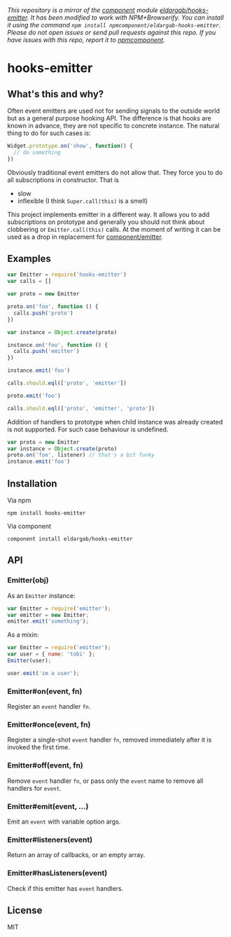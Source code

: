 *This repository is a mirror of the [component](http://component.io) module [eldargab/hooks-emitter](http://github.com/eldargab/hooks-emitter). It has been modified to work with NPM+Browserify. You can install it using the command `npm install npmcomponent/eldargab-hooks-emitter`. Please do not open issues or send pull requests against this repo. If you have issues with this repo, report it to [npmcomponent](https://github.com/airportyh/npmcomponent).*
# hooks-emitter

## What's this and why?

Often event emitters are used not for sending signals to the outside world but
as a general purpose hooking API. The difference is that hooks are
known in advance, they are not specific to concrete instance. The natural
thing to do for such cases is:

```javascript
Widget.prototype.on('show', function() {
  // do something
})
```

Obviously traditional event emitters do not allow that. They force you to do
all subscriptions in constructor. That is

  * slow
  * inflexible (I think `Super.call(this)` is a smell)

This project implements emitter in a different way. It allows you to add
subscriptions on prototype and generally you should not think about clobbering
or `Emitter.call(this)` calls. At the moment of writing it can be used as a
drop in replacement for [component/emitter](https://github.com/component/emitter).

## Examples

```javascript
var Emitter = require('hooks-emitter')
var calls = []

var proto = new Emitter

proto.on('foo', function () {
  calls.push('proto')
})

var instance = Object.create(proto)

instance.on('foo', function () {
  calls.push('emitter')
})

instance.emit('foo')

calls.should.eql(['proto', 'emitter'])

proto.emit('foo')

calls.should.eql(['proto', 'emitter', 'proto'])
```

Addition of handlers to prototype when child instance was already created is not supported.
For such case behaviour is undefined.

```javascript
var proto = new Emitter
var instance = Object.create(proto)
proto.on('foo', listener) // that's a bit funky
instance.emit('foo')
```

## Installation

Via npm

```
npm install hooks-emitter
```

Via component

```
component install eldargab/hooks-emitter
```

## API

### Emitter(obj)

As an `Emitter` instance:

```js
var Emitter = require('emitter');
var emitter = new Emitter;
emitter.emit('something');
```

As a mixin:

```js
var Emitter = require('emitter');
var user = { name: 'tobi' };
Emitter(user);

user.emit('im a user');
```

### Emitter#on(event, fn)

Register an `event` handler `fn`.

### Emitter#once(event, fn)

Register a single-shot `event` handler `fn`,
removed immediately after it is invoked the
first time.

### Emitter#off(event, fn)

Remove `event` handler `fn`, or pass only the `event`
name to remove all handlers for `event`.

### Emitter#emit(event, ...)

Emit an `event` with variable option args.

### Emitter#listeners(event)

Return an array of callbacks, or an empty array.

### Emitter#hasListeners(event)

Check if this emitter has `event` handlers.

## License

MIT

